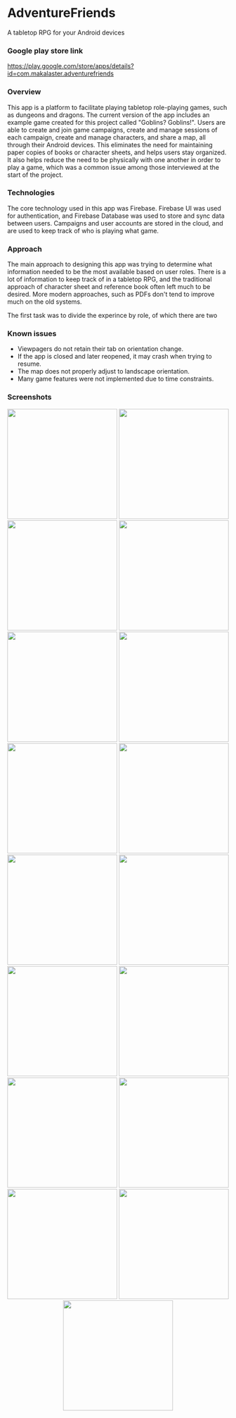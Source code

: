 # AdventureFriends
A tabletop RPG for your Android devices

### Google play store link

https://play.google.com/store/apps/details?id=com.makalaster.adventurefriends

### Overview

This app is a platform to facilitate playing tabletop role-playing games, such as dungeons and dragons. The current version of the app includes an example game created for this project called "Goblins? Goblins!". Users are able to create and join game campaigns, create and manage sessions of each campaign, create and manage characters, and share a map, all through their Android devices. This eliminates the need for maintaining paper copies of books or character sheets, and helps users stay organized. It also helps reduce the need to be physically with one another in order to play a game, which was a common issue among those interviewed at the start of the project.

### Technologies

The core technology used in this app was Firebase. Firebase UI was used for authentication, and Firebase Database was used to store and sync data between users. Campaigns and user accounts are stored in the cloud, and are used to keep track of who is playing what game.

### Approach

The main approach to designing this app was trying to determine what information needed to be the most available based on user roles. There is a lot of information to keep track of in a tabletop RPG, and the traditional approach of character sheet and reference book often left much to be desired. More modern approaches, such as PDFs don't tend to improve much on the old systems.

The first task was to divide the experince by role, of which there are two 

### Known issues

- Viewpagers do not retain their tab on orientation change.
- If the app is closed and later reopened, it may crash when trying to resume.
- The map does not properly adjust to landscape orientation.
- Many game features were not implemented due to time constraints.

### Screenshots

<p align = "center">
  <img src="screenshots/sign_in.jpg" width="250"/>
  <img src="screenshots/campagins.jpg" width="250"/>
  <img src="screenshots/modules.jpg" width="250"/>
  <img src="screenshots/overview.jpg" width="250"/>
  <img src="screenshots/npcs.jpg" width="250"/>
  <img src="screenshots/new_npc.jpg" width="250"/>
  <img src="screenshots/new_note.jpg" width="250"/>
  <img src="screenshots/notes.jpg" width="250"/>
  <img src="screenshots/edit_note.jpg" width="250"/>
  <img src="screenshots/map.jpg" width="250"/>
  <img src="screenshots/create_join.jpg" width="250"/>
  <img src="screenshots/new_campaign.jpg" width="250"/>
  <img src="screenshots/new_character.jpg" width="250"/>
  <img src="screenshots/character_stats.jpg" width="250"/>
  <img src="screenshots/abilities.jpg" width="250"/>
  <img src="screenshots/equipment.jpg" width="250"/>
  <img src="screenshots/inventory.jpg" width="250"/>
</p>
